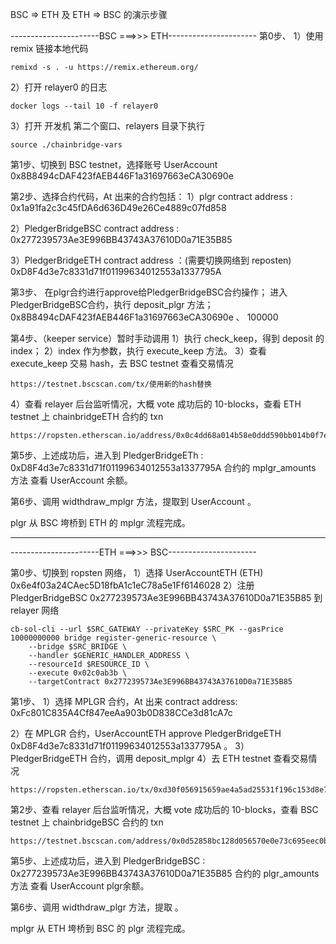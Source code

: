BSC => ETH 及 ETH => BSC 的演示步骤

----------------------BSC ===>>> ETH----------------------
第0步、
1）使用 remix 链接本地代码
```shell
remixd -s . -u https://remix.ethereum.org/
```
2）打开 relayer0 的日志
```shell
docker logs --tail 10 -f relayer0
```
3）打开 开发机 第二个窗口、relayers 目录下执行 
```shell
source ./chainbridge-vars
```

第1步、切换到 BSC testnet，选择账号 UserAccount 0x8B8494cDAF423fAEB446F1a31697663eCA30690e

第2步、选择合约代码，At 出来的合约包括：
1）plgr contract address : 
0x1a91fa2c3c45fDA6d636D49e26Ce4889c07fd858
 
2）PledgerBridgeBSC contract address : 
0x277239573Ae3E996BB43743A37610D0a71E35B85

3）PledgerBridgeETH contract address ：(需要切换网络到 reposten)
0xD8F4d3e7c8331d71f01199634012553a1337795A

第3步、
在plgr合约进行approve给PledgerBridgeBSC合约操作；
进入PledgerBridgeBSC合约，执行 deposit_plgr 方法； 0x8B8494cDAF423fAEB446F1a31697663eCA30690e 、 100000

第4步、（keeper service）暂时手动调用
1）执行 check_keep，得到 deposit 的index；
2）index 作为参数，执行 execute_keep 方法。
3）查看 execute_keep 交易 hash，去 BSC testnet 查看交易情况
```shell
https://testnet.bscscan.com/tx/使用新的hash替换
```
4）查看 relayer 后台监听情况，大概 vote 成功后的 10-blocks，查看 ETH testnet 上 chainbridgeETH 合约的 txn
```shell
https://ropsten.etherscan.io/address/0x0c4dd68a014b58e0ddd590bb014b0f7e71d2daf4
```

第5步、上述成功后，进入到 PledgerBridgeETh : 0xD8F4d3e7c8331d71f01199634012553a1337795A 合约的 mplgr_amounts 方法 查看 UserAccount 余额。

第6步、调用 widthdraw_mplgr 方法，提取到 UserAccount 。

plgr 从 BSC 垮桥到 ETH 的 mplgr 流程完成。


----

----------------------ETH ===>>> BSC----------------------

第0步、切换到 ropsten 网络，
1）选择 UserAccountETH (ETH) 0x6e4f03a24CAec5D18fbA1c1eC78a5e1Ff6146028
2）注册 PledgerBridgeBSC 0x277239573Ae3E996BB43743A37610D0a71E35B85 到 relayer 网络
```shell
cb-sol-cli --url $SRC_GATEWAY --privateKey $SRC_PK --gasPrice 10000000000 bridge register-generic-resource \
    --bridge $SRC_BRIDGE \
    --handler $GENERIC_HANDLER_ADDRESS \
    --resourceId $RESOURCE_ID \
    --execute 0x02c0ab3b \
    --targetContract 0x277239573Ae3E996BB43743A37610D0a71E35B85 
```

第1步、
1）选择 MPLGR 合约，At 出来
contract address: 0xFc801C835A4Cf847eeAa903b0D838CCe3d81cA7c 

2）在 MPLGR 合约，UserAccountETH approve PledgerBridgeETH 0xD8F4d3e7c8331d71f01199634012553a1337795A 。
3）PledgerBridgeETH 合约，调用 deposit_mplgr
4）去 ETH testnet 查看交易情况
```shell
https://ropsten.etherscan.io/tx/0xd30f056915659ae4a5ad25531f196c153d8e7b239e116857aeb9a9fd2fd14bbb
```

第2步、查看 relayer 后台监听情况，大概 vote 成功后的 10-blocks，查看 BSC testnet 上 chainbridgeBSC 合约的 txn
```shell
https://testnet.bscscan.com/address/0x0d52858bc128d056570e0e73c695eec0bb3d7e04
```

第5步、上述成功后，进入到 PledgerBridgeBSC : 0x277239573Ae3E996BB43743A37610D0a71E35B85 合约的 plgr_amounts 方法 查看 UserAccount plgr余额。

第6步、调用 widthdraw_plgr 方法，提取 。

mplgr 从 ETH 垮桥到 BSC 的 plgr 流程完成。

